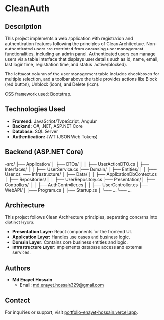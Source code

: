 # CleanAuth
  
## Description

This project implements a web application with registration and authentication features following the principles of Clean Architecture. Non-authenticated users are restricted from accessing user management functionalities, including an admin panel. Authenticated users can manage users via a table interface that displays user details such as id, name, email, last login time, registration time, and status (active/blocked).

The leftmost column of the user management table includes checkboxes for multiple selection, and a toolbar above the table provides actions like Block (red button), Unblock (icon), and Delete (icon).

CSS framework used: Bootstrap.

## Technologies Used

- **Frontend:** JavaScript/TypeScript, Angular
- **Backend:** C#, .NET, ASP.NET Core
- **Database:** SQL Server 
- **Authentication:** JWT (JSON Web Tokens)


## Backend (ASP.NET Core)
  -src/
├── Application/
│   ├── DTOs/
│   │   ├── UserActionDTO.cs
│   ├── Interfaces/
│   │   ├── IUserService.cs
├── Domain/
│   ├── Entities/
│   │   ├── User.cs
├── Infrastructure/
│   ├── Data/
│   │   ├── ApplicationDbContext.cs
│   ├── Repositories/
│   │   ├── UserRepository.cs
├── Presentation/
│   ├── Controllers/
│   │   ├── AuthController.cs
│   │   ├── UserController.cs
├── WebAPI/
│   ├── Program.cs
│   ├── Startup.cs
│   └── ...
└── ...


## Architecture

This project follows Clean Architecture principles, separating concerns into distinct layers:
- **Presentation Layer:** React components for the frontend UI.
- **Application Layer:** Handles use cases and business logic.
- **Domain Layer:** Contains core business entities and logic.
- **Infrastructure Layer:** Implements database access and external services.

## Authors

- **Md Enayet Hossain**
  - Email: md.enayet.hossain329@gmail.com


## Contact

For inquiries or support, visit [portfolio-enayet-hossain.vercel.app](https://portfolio-enayet-hossain.vercel.app/home).

